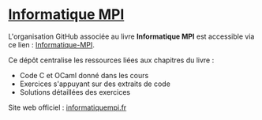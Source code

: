 # [Informatique MPI](https://www.informatiquempi.fr)

L'organisation GitHub associée au livre **Informatique MPI** est accessible via ce lien : [Informatique-MPI](https://github.com/Informatique-MPI).

Ce dépôt centralise les ressources liées aux chapitres du livre :  
- Code C et OCaml donné dans les cours  
- Exercices s'appuyant sur des extraits de code   
- Solutions détaillées des exercices

Site web officiel : [informatiquempi.fr](https://www.informatiquempi.fr)
